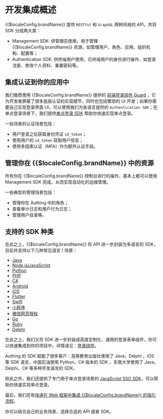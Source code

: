 # 开发集成概述

<LastUpdated/>

{{$localeConfig.brandName}} 提供 `RESTful` 和 `GraphQL` 两种风格的 API，并将 SDK 分成两大类：

- Management SDK: 供管理员使用，用于管理 {{$localeConfig.brandName}} 资源，如管理用户、角色、应用、组织机构、配置等；
- Authentication SDK: 供终端用户使用，已终端用户的身份进行操作，如登录注册、修改个人资料、重置密码等。

## 集成认证到你的应用中

我们推荐使用 {{$localeConfig.brandName}} 提供的 [前端登录组件 Guard](./guard/v2/README.md) ，它为开发者屏蔽了很多底层认证的实现细节，同时也包括繁琐的 UI 开发；如果你需要自己实现登录界面 UI，可以使用我们为各语言提供的 `Authentication SDK`；在单点登录场景下，我们提供[单点登录 SDK](./sdk-for-sso.md) 帮助你快速实现单点登录。

一些场景的认证场景包括：

- 用户登录之后获取身份凭证 `id_token`；
- 使用用户的 `id_token` 获取用户信息；
- 使用多因素认证（MFA）作为额外认证手段。

## 管理你在 {{$localeConfig.brandName}} 中的资源

所有你在 {{$localeConfig.brandName}} 控制台进行的操作，基本上都可以使用 Management SDK 完成，从而实现自动化的运维管理。

一些典型的管理场景包括：

- 管理你在 Authing 中的角色；
- 查看审计日志和用户行为日志；
- 管理用户目录等。

## 支持的 SDK 种类

在此之上，{{$localeConfig.brandName}} 将 API 进一步封装为多语言的 SDK，目前共支持以下几种常见语言 / 场景：

- [Java](./sdk-for-java/README.md)
- [Node.js/JavaScript](./sdk-for-node/README.md)
- [Python](./sdk-for-python/README.md)
- [PHP](./sdk-for-php/README.md)
- [C#](./sdk-for-csharp/README.md)
- [Android](./sdk-for-android/README.md)
- [iOS](./sdk-for-ios/README.md)
- [Flutter](./sdk-for-flutter.md)
- [Swift](./sdk-for-swift.md)
- [小程序](./sdk-for-wxapp.md)
- [微信网页授权](./sdk-for-wxmp.md)
- [Go](./sdk-for-go/README.md)
- [Ruby](./sdk-for-ruby.md)
- [Delphi](./sdk-for-delphi.md)

在此之上，我们又将 SDK 进一步封装成高度定制化、通用的登录表单组件，你可以快速集成到你的项目中，详情请见：[登录组件](./guard/v2/README.md)。

Authing 的 SDK 赋能了很多客户：高等教育出版社使用了 Java，Delphi ，iOS 等 SDK 语言，中国石油使用 Python，C# 版本的 SDK ，东南大学使用了 Java，Delphi，C# 等多种开发语言的 SDK。

除此之外，我们还提供了专门用于单点登录场景的 [JavaScript SSO SDK](./sdk-for-sso.md)，可以帮助你快速实现单点登录。

最后，我们还有[快速在 Web 框架中集成 {{$localeConfig.brandName}} 的指引流程](./frameworks.md)。

你可以结合自己的业务场景，选择合适的 API 或者 SDK。
